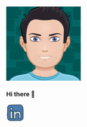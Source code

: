 
![Profile](https://github.com/abhishektanwer2/abhishektanwer2/blob/master/images/myAvatar%20(1).png?raw=true)
### Hi there 👋
[![Profile](https://github.com/abhishektanwer2/abhishektanwer2/blob/master/images/icons8-linkedin-48.png?raw=true)](https://www.linkedin.com/in/abhishektanwer/)
